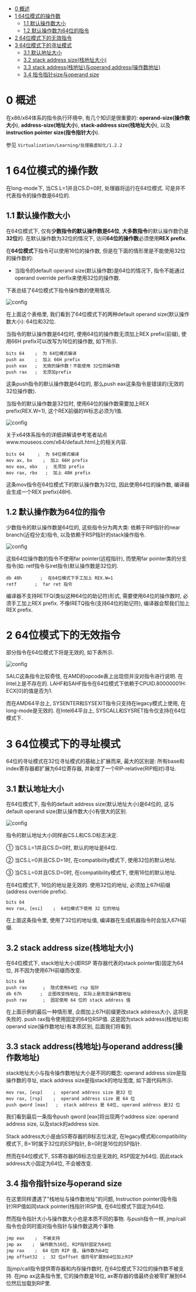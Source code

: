 
<!-- @import "[TOC]" {cmd="toc" depthFrom=1 depthTo=6 orderedList=false} -->

<!-- code_chunk_output -->

- [0 概述](#0-概述)
- [1 64位模式的操作数](#1-64位模式的操作数)
  - [1.1 默认操作数大小](#11-默认操作数大小)
  - [1.2 默认操作数为64位的指令](#12-默认操作数为64位的指令)
- [2 64位模式下的无效指令](#2-64位模式下的无效指令)
- [3 64位模式下的寻址模式](#3-64位模式下的寻址模式)
  - [3.1 默认地址大小](#31-默认地址大小)
  - [3.2 stack address size(栈地址大小)](#32-stack-address-size栈地址大小)
  - [3.3 stack address(栈地址)与operand address(操作数地址)](#33-stack-address栈地址与operand-address操作数地址)
  - [3.4 指令指针size与operand size](#34-指令指针size与operand-size)

<!-- /code_chunk_output -->

# 0 概述

在x86/x64体系的指令执行环境中, 有几个知识是很重要的: **operand\-size(操作数大小**), **address\-size(地址大小**), **stack\-address size(栈地址大小**), 以及**instruction pointer size(指令指针大小**). 

参见 `Virtualization/Learning/处理器虚拟化/1.2.2`
# 1 64位模式的操作数

在long\-mode下, 当CS.L=1并且CS.D=0时, 处理器将运行在64位模式. 可是并不代表指令的操作数是64位的. 

## 1.1 默认操作数大小

在64位模式下, 仅有**少数指令的默认操作数是64位**, **大多数指令**的默认操作数仍是**32位**的. 在默认操作数为32位的情况下, 访问**64位的操作数**必须使用**REX prefix**. 

在**64位模式**下指令可以使用16位的操作数, 但是在下面的情形里是不能使用32位的操作数的: 

- 当指令的default operand size(默认操作数)是64位的情况下, 指令不能通过operand override perfix来使用32位的操作数. 

下表总结了64位模式下指令操作数的使用情况. 

![config](./images/22.png)

在上面这个表格里, 我们看到了64位模式下的两种default operand size(默认操作数大小): 64位和32位. 

当指令的默认操作数是64位时, 使用64位的操作数无须加上REX prefix(前缀), 使用66H prefix可以改写为16位的操作数, 如下所示. 

```assembly
bits 64    ;  为 64位模式编译
push ax    ;  加上 66H prefix
push eax   ;  无效的操作数！不能使用 32位的操作数
push rax   ;  无须加prefix
```

这条push指令的默认操作数是64位的, 那么push eax这条指令是错误的(无效的32位操作数). 

当指令的默认操作数是32位时, 使用64位的操作数需要加上REX prefix(REX.W=1), 这个REX前缀的W标志必须为1值. 

![config](./images/23.png)

关于x64体系指令的详细讲解请参考笔者站点www.mouseos.com/x64/default.html上的相关内容. 

```assembly
bits 64     ;  为 64位模式编译
mov ax, bx    ;  加上 66H prefix
mov eax, ebx   ;  无须加 prefix
mov rax, rbx   ;  加上 48H prefix
```

这条mov指令在64位模式下的默认操作数为32位, 因此使用64位的操作数, 编译器会生成一个REX prefix(48H). 

## 1.2 默认操作数为64位的指令

少数指令的默认操作数是64位的, 这些指令分为两大类: 依赖于RIP指针的near branch(近程分支)指令, 以及依赖于RSP指针的stack操作指令. 

![config](./images/24.png)

这些64位操作数的指令不使用far pointer(远程指针), 而使用far pointer类的分支指令(如: retf指令与iret指令)默认操作数是32位的. 

```assembly
db 48h       ;  在64位模式下手工加上 REX.W=1
retf       ;  far ret 指令
```

编译器不支持RETFQ(类似这种64位的助记符)形式, 需要使用64位的操作数时, 必须手工加上REX prefix. 不像IRETQ指令(支持64位的助记符), 编译器会帮我们加上REX prefix. 

# 2 64位模式下的无效指令

部分指令在64位模式下将是无效的, 如下表所示. 

![config](./images/25.png)

SALC这条指令比较奇怪, 在AMD的opcode表上出现但并没对指令进行说明. 在Intel上是不存在的. LAHF和SAHF指令在64位模式下依赖于CPUID.80000001H: ECX[0]的值是否为1. 

而在AMD64平台上, SYSENTER和SYSEXIT指令只支持在legacy模式上使用, 在long\-mode是无效的. 在Intel64平台上, SYSCALL和SYSRET指令仅支持在64位模式下. 

# 3 64位模式下的寻址模式

64位的寻址模式在32位寻址模式的基础上扩展而来, 最大的区别是: 所有base和index寄存器都扩展为64位寄存器, 并新增了一个RIP-relative(RIP相对)寻址. 

## 3.1 默认地址大小

在64位模式下, 指令的default address size(默认地址大小)是64位的, 这与default operand size(默认操作数大小)有很大的区别. 

![config](./images/26.png)

指令的默认地址大小同样由CS.L和CS.D标志决定. 

① 当CS.L=1并且CS.D=0时, 默认的地址是64位. 

② 当CS.L=0并且CS.D=1时, 在compatibility模式下, 使用32位的默认地址. 

③ 当CS.L=0并且CS.D=0时, 在compatibility模式下, 使用16位的默认地址. 

在64位模式下, 16位的地址是无效的. 使用32位的地址, 必须加上67H前缀(address override prefix). 

```assembly
bits 64
mov rax, [esi]    ;  64位模式下使用 32 位的地址
```

在上面这条指令里, 使用了32位的地址值, 编译器在生成机器指令时会加入67H前缀. 

## 3.2 stack address size(栈地址大小)

在64位模式下, stack地址大小(即RSP 寄存器代表的stack pointer值)固定为64位, 并不因为使用67H前缀而改变. 

```assembly
bits 64
push rax      ;  隐式使用64位 rsp 指针
db 67h       ;  企图改变栈地址, 实际上是改变操作数地址
push rax      ;  固定使用 64 位的 stack address 值
```

在上面示例的最后一种情形里, 企图加上67H前缀更改stack address大小, 这将是失败的. push rax指令使用固定的64位RSP值. 这是因为stack address(栈地址)和operand size(操作数地址)有本质区别, 后面我们将看到. 

## 3.3 stack address(栈地址)与operand address(操作数地址)

stack地址大小与指令操作数地址大小是不同的概念: operand address size是指操作数的寻址, stack address size是指stack的地址宽度, 如下面代码所示. 

```assembly
mov rax, [esp]    ;  operand address size 是32 位
mov rax, [rsp]    ;  operand address size 是 64 位
push qword [eax]   ;  stack address 是 64位, operand address 是32 位
```

我们看到最后一条指令push qword [eax]将出现两个address size: operand address size, 以及stack的address size. 

Stack address大小是由SS寄存器的B标志位决定, 在legacy模式和compatibility模式下, B=1时属于32位的ESP指针, B=0时是16位的SP指针. 

然而在64位模式下, SS寄存器的B标志位是无效的, RSP固定为64位. 因此stack address大小固定为64位, 不会被改变. 

## 3.4 指令指针size与operand size

在这里同样遭遇了"栈地址与操作数地址"的问题, Instruction pointer(指令指针)RIP值如同stack pointer(栈指针)RSP值, 在64位模式下固定为64位. 

然而指令指针大小与操作数大小也是本质不同的事物. 与push指令一样, jmp/call指令也会同时面对指令指针与操作数这两个事物. 

```assembly
jmp eax    ;  不被支持
jmp ax    ;  操作数为16位, RIP指针固定为64位
jmp rax    ;  64 位的 RIP 值, 操作数为64位
jmp offset32  ;  32 位offset 值符号扩展到64位加上RIP
```

当jmp/call指令提供寄存器和内存操作数时, 在64位模式下32位的操作数不被支持. 在jmp ax这条指令里, 它的操作数是16位, ax寄存器的值最终会被零扩展到64位然后加载到RIP里. 